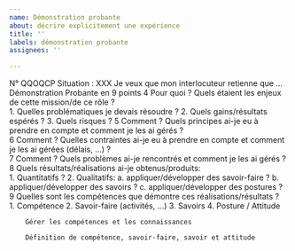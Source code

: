 ```yaml
---
name: Démonstration probante
about: décrire explicitement une expérience
title: ''
labels: démonstration probante
assignees: ''

---
```


N°	QQOQCP	Situation : XXX	Je veux que mon interlocuteur retienne que …
		Démonstration Probante en 9 points 
4	Pour quoi ?	Quels étaient les enjeux de cette mission/de ce rôle ?	
		        1. Quelles problématiques je devais résoudre ?
		        2. Quels gains/résultats espérés ?
		        3. Quels risques ?
5	Comment ?	Quels principes ai-je eu à prendre en compte et comment je les ai gérés ?	
6	Comment ?	Quelles contraintes ai-je eu à prendre en compte et comment je les ai gérées (délais, …) ?	
7	Comment ?	Quels problèmes ai-je rencontrés et comment je les ai gérés ?	
8		Quels résultats/réalisations ai-je obtenus/produits:	
		        1. Quantitatifs ?
		        2. Qualitatifs:
		                a. appliquer/développer des savoir-faire ?
		                b. appliquer/développer des savoirs ?
		                c. appliquer/développer des postures ?
9		Quelles sont les compétences que démontre ces réalisations/résultats ?	
		        1. Compétence
		        2. Savoir-faire (activités, …)
		        3. Savoirs 
		        4. Posture / Attitude
		
		Gérer les compétences et les connaissances
		
		Définition de compétence, savoir-faire, savoir et attitude
